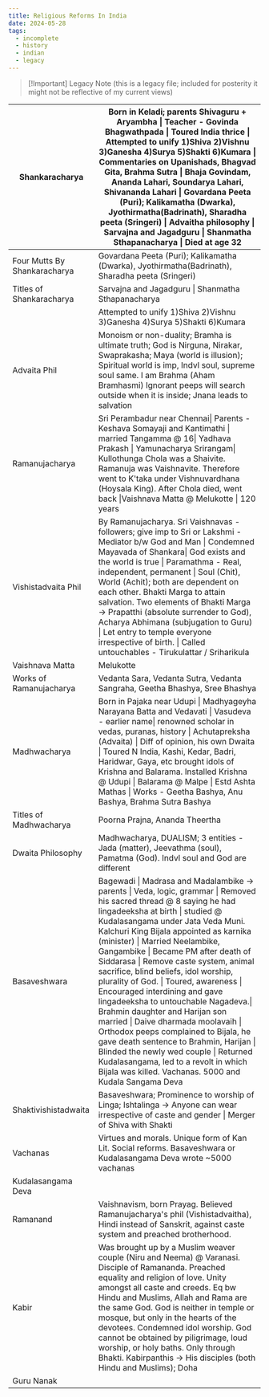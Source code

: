 ```yaml
---
title: Religious Reforms In India
date: 2024-05-28
tags:
  - incomplete
  - history
  - indian
  - legacy
---
```

> [!Important] Legacy Note
> (this is a legacy file; included for posterity
> it might not be reflective of my current views)


| Shankaracharya               | Born in Keladi; parents Shivaguru + Aryambha \| Teacher - Govinda Bhagwathpada \| Toured India thrice \| Attempted to unify 1)Shiva 2)Vishnu 3)Ganesha 4)Surya 5)Shakti 6)Kumara \| Commentaries on Upanishads, Bhagvad Gita, Brahma Sutra \| Bhaja Govindam, Ananda Lahari, Soundarya Lahari, Shivananda Lahari \| Govardana Peeta (Puri); Kalikamatha (Dwarka), Jyothirmatha(Badrinath), Sharadha peeta (Sringeri) \| Advaitha philosophy \| Sarvajna and Jagadguru \| Shanmatha Sthapanacharya \| Died at age 32                                                                                                                                                                                                                                                                                                      |
| ---------------------------- | ------------------------------------------------------------------------------------------------------------------------------------------------------------------------------------------------------------------------------------------------------------------------------------------------------------------------------------------------------------------------------------------------------------------------------------------------------------------------------------------------------------------------------------------------------------------------------------------------------------------------------------------------------------------------------------------------------------------------------------------------------------------------------------------------------------------------ |
| Four Mutts By Shankaracharya | Govardana Peeta (Puri); Kalikamatha (Dwarka), Jyothirmatha(Badrinath), Sharadha peeta (Sringeri)                                                                                                                                                                                                                                                                                                                                                                                                                                                                                                                                                                                                                                                                                                                         |
| Titles of Shankaracharya     | Sarvajna and Jagadguru \| Shanmatha Sthapanacharya                                                                                                                                                                                                                                                                                                                                                                                                                                                                                                                                                                                                                                                                                                                                                                       |
|                              | Attempted to unify 1)Shiva 2)Vishnu 3)Ganesha 4)Surya 5)Shakti 6)Kumara                                                                                                                                                                                                                                                                                                                                                                                                                                                                                                                                                                                                                                                                                                                                                  |
| Advaita Phil                 | Monoism or non-duality; Bramha is ultimate truth; God is Nirguna, Nirakar, Swaprakasha; Maya (world is illusion); Spiritual world is imp, Indvl soul, supreme soul same. I am Brahma (Aham Bramhasmi) Ignorant peeps will search outside when it is inside; Jnana leads to salvation                                                                                                                                                                                                                                                                                                                                                                                                                                                                                                                                     |
| Ramanujacharya               | Sri Perambadur near Chennai\| Parents - Keshava Somayaji and Kantimathi \| married Tangamma @ 16\| Yadhava Prakash \| Yamunacharya Srirangam\| Kullothunga Chola was a Shaivite. Ramanuja was Vaishnavite. Therefore went to K'taka under Vishnuvardhana (Hoysala King). After Chola died, went back \|Vaishnava Matta @ Melukotte \| 120 years                                                                                                                                                                                                                                                                                                                                                                                                                                                                          |
| Vishistadvaita Phil          | By Ramanujacharya. Sri Vaishnavas - followers; give imp to Sri or Lakshmi - Mediator b/w God and Man \| Condemned Mayavada of Shankara\| God exists and the world is true \| Paramathma - Real, independent, permanent \| Soul (Chit), World (Achit); both are dependent on each other. Bhakti Marga to attain salvation. Two elements of Bhakti Marga -> Prapatthi (absolute surrender to God), Acharya Abhimana (subjugation to Guru) \| Let entry to temple everyone irrespective of birth. \| Called untouchables - Tirukulattar / Sriharikula                                                                                                                                                                                                                                                                       |
| Vaishnava Matta              | Melukotte                                                                                                                                                                                                                                                                                                                                                                                                                                                                                                                                                                                                                                                                                                                                                                                                                |
| Works of Ramanujacharya      | Vedanta Sara, Vedanta Sutra, Vedanta Sangraha, Geetha Bhashya, Sree Bhashya                                                                                                                                                                                                                                                                                                                                                                                                                                                                                                                                                                                                                                                                                                                                              |
| Madhwacharya                 | Born in Pajaka near Udupi \| Madhyageyha Narayana Batta and Vedavati \| Vasudeva - earlier name\| renowned scholar in vedas, puranas, history \| Achutapreksha (Advaita) \| Diff of opinion, his own Dwaita \| Toured N India, Kashi, Kedar, Badri, Haridwar, Gaya, etc brought idols of Krishna and Balarama. Installed Krishna @ Udupi \| Balarama @ Malpe \| Estd Ashta Mathas \| Works - Geetha Bashya, Anu Bashya, Brahma Sutra Bashya                                                                                                                                                                                                                                                                                                                                                                              |
| Titles of Madhwacharya       | Poorna Prajna, Ananda Theertha                                                                                                                                                                                                                                                                                                                                                                                                                                                                                                                                                                                                                                                                                                                                                                                           |
| Dwaita Philosophy            | Madhwacharya, DUALISM; 3 entities - Jada (matter), Jeevathma (soul), Pamatma (God). Indvl soul and God are different                                                                                                                                                                                                                                                                                                                                                                                                                                                                                                                                                                                                                                                                                                     |
| Basaveshwara                 | Bagewadi \| Madrasa and Madalambike -> parents \| Veda, logic, grammar \| Removed his sacred thread @ 8 saying he had lingadeeksha at birth \| studied @ Kudalasangama under Jata Veda Muni. Kalchuri King Bijala appointed as karnika (minister) \| Married Neelambike, Gangambike \| Became PM after death of Siddarasa \| Remove caste system, animal sacrifice, blind beliefs, idol worship, plurality of God. \| Toured, awareness \| Encouraged interdining and gave lingadeeksha to untouchable Nagadeva.\| Brahmin daughter and Harijan son married \| Daive dharmada moolavaih \| Orthodox peeps complained to Bijala, he gave death sentence to Brahmin, Harijan \| Blinded the newly wed couple \| Returned Kudalasangama, led to a revolt in which Bijala was killed. Vachanas. 5000 and Kudala Sangama Deva |
| Shaktivishistadwaita         | Basaveshwara; Prominence to worship of Linga; Ishtalinga -> Anyone can wear irrespective of caste and gender \| Merger of Shiva with Shakti                                                                                                                                                                                                                                                                                                                                                                                                                                                                                                                                                                                                                                                                              |
| Vachanas                     | Virtues and morals. Unique form of Kan Lit. Social reforms. Basaveshwara or Kudalasangama Deva wrote ~5000 vachanas                                                                                                                                                                                                                                                                                                                                                                                                                                                                                                                                                                                                                                                                                                      |
| Kudalasangama Deva           |                                                                                                                                                                                                                                                                                                                                                                                                                                                                                                                                                                                                                                                                                                                                                                                                                          |
| Ramanand                     | Vaishnavism, born Prayag. Believed Ramanujacharya's phil (Vishistadvaitha), Hindi instead of Sanskrit, against caste system and preached brotherhood.                                                                                                                                                                                                                                                                                                                                                                                                                                                                                                                                                                                                                                                                    |
| Kabir                        | Was brought up by a Muslim weaver couple (Niru and Neema) @ Varanasi. Disciple of Ramananda. Preached equality and religion of love. Unity amongst all caste and creeds. Eq bw Hindu and Muslims, Allah and Rama are the same God. God is neither in temple or mosque, but only in the hearts of the devotees. Condemned idol worship. God cannot be obtained by piligrimage, loud worship, or holy baths. Only through Bhakti. Kabirpanthis -> His disciples (both Hindu and Muslims); Doha                                                                                                                                                                                                                                                                                                                             |
| Guru Nanak                   |                                                                                                                                                                                                                                                                                                                                                                                                                                                                                                                                                                                                                                                                                                                                                                                                                          |
